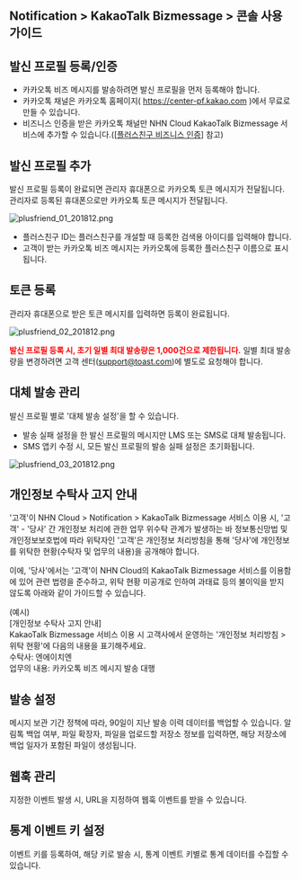 ## Notification > KakaoTalk Bizmessage > 콘솔 사용 가이드

## 발신 프로필 등록/인증
* 카카오톡 비즈 메시지를 발송하려면 발신 프로필을 먼저 등록해야 합니다.
* 카카오톡 채널은 카카오톡 홈페이지( https://center-pf.kakao.com )에서 무료로 만들 수 있습니다.
* 비즈니스 인증을 받은 카카오톡 채널만 NHN Cloud KakaoTalk Bizmessage 서비스에 추가할 수 있습니다.([[플러스친구 비즈니스 인증](https://static.toastoven.net/prod_alimtalk/plusfriend_business_certify_guide_20190311.pdf)] 참고)

## 발신 프로필 추가

발신 프로필 등록이 완료되면 관리자 휴대폰으로 카카오톡 토큰 메시지가 전달됩니다.
관리자로 등록된 휴대폰으로만 카카오톡 토큰 메시지가 전달됩니다.

![plusfriend_01_201812.png](https://static.toastoven.net/prod_alimtalk/plusfriend_01_201904.png)

* 플러스친구 ID는 플러스친구를 개설할 때 등록한 검색용 아이디를 입력해야 합니다.
* 고객이 받는 카카오톡 비즈 메시지는 카카오톡에 등록한 플러스친구 이름으로 표시됩니다.

## 토큰 등록

관리자 휴대폰으로 받은 토큰 메시지를 입력하면 등록이 완료됩니다.

![plusfriend_02_201812.png](https://static.toastoven.net/prod_alimtalk/plusfriend_02_201904.png)

<b><span style="color:red">발신 프로필 등록 시, 초기 일별 최대 발송량은 1,000건으로 제한됩니다.</span></b>
일별 최대 발송량을 변경하려면 고객 센터(support@toast.com)에 별도로 요청해야 합니다.

## 대체 발송 관리

발신 프로필 별로 '대체 발송 설정'을 할 수 있습니다.

* 발송 실패 설정을 한 발신 프로필의 메시지만 LMS 또는 SMS로 대체 발송됩니다.
* SMS 앱키 수정 시, 모든 발신 프로필의 발송 실패 설정은 초기화됩니다.

![plusfriend_03_201812.png](https://static.toastoven.net/prod_alimtalk/plusfriend_03_201812.png)

## 개인정보 수탁사 고지 안내
'고객'이 NHN Cloud > Notification > KakaoTalk Bizmessage 서비스 이용 시, '고객' - '당사' 간 개인정보 처리에 관한 업무 위수탁 관계가 발생하는 바 정보통신망법 및 개인정보보호법에 따라 위탁자인 '고객'은 개인정보 처리방침을 통해 '당사'에 개인정보를 위탁한 현황(수탁자 및 업무의 내용)을 공개해야 합니다.

이에, '당사'에서는 '고객'이 NHN Cloud의 KakaoTalk Bizmessage 서비스를 이용함에 있어 관련 법령을 준수하고, 위탁 현황 미공개로 인하여 과태료 등의 불이익을 받지 않도록 아래와 같이 가이드할 수 있습니다.

(예시)<br>
[개인정보 수탁사 고지 안내]<br>
KakaoTalk Bizmessage 서비스 이용 시 고객사에서 운영하는 '개인정보 처리방침 > 위탁 현황'에 다음의 내용을 표기해주세요.<br>
수탁사: 엔에이치엔<br>
업무의 내용: 카카오톡 비즈 메시지 발송 대행<br>

## 발송 설정
메시지 보관 기간 정책에 따라, 90일이 지난 발송 이력 데이터를 백업할 수 있습니다.
알림톡 백업 여부, 파일 확장자, 파일을 업로드할 저장소 정보를 입력하면, 해당 저장소에 백업 일자가 포함된 파일이 생성됩니다.

## 웹훅 관리
지정한 이벤트 발생 시, URL을 지정하여 웹훅 이벤트를 받을 수 있습니다.

## 통계 이벤트 키 설정
이벤트 키를 등록하여, 해당 키로 발송 시, 통계 이벤트 키별로 통계 데이터를 수집할 수 있습니다.
